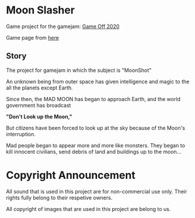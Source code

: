 # Moon Slasher
Game project for the gamejam: [Game Off 2020](https://itch.io/jam/game-off-2020)

Game page from [here](https://kwon770.itch.io/moon-slasher)

## Story

The project for gamejam in which the subject is "MoonShot"

An unknown being from outer space has given intelligence and magic to the all the planets except Earth.

Since then, the MAD MOON has began to approach Earth, and the world government has broadcast

**"Don't Look up the Moon,"**

But citizens have been forced to look up at the sky because of the Moon's interruption.

Mad people began to appear more and more like monsters.
They began to kill innocent civilians, send debris of land and buildings up to the moon...



# Copyright Announcement
All sound that is used in this project are for non-commercial use only. Their rights fully belong to their respetive owners.

All copyright of images that are used in this project are belong to us.
